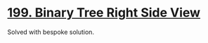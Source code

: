 # [199. Binary Tree Right Side View](https://leetcode.com/problems/binary-tree-right-side-view/)
Solved with bespoke solution.